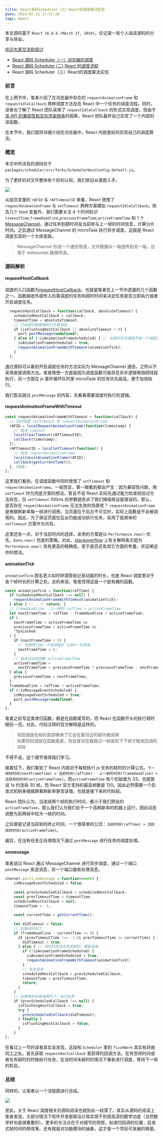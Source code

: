 ```yaml
---
title: React源码Scheduler（三）React的调度算法实现
date: 2019-07-21 17:57:19
tags: React
---
```

本文源码基于 `React 16.8.6 (March 27, 2019)`，仅记录一些个人阅读源码的分享与体会。

[欢迎大家交流和探讨](https://geasscn.com)

+ [React 源码 Scheduler（一）浏览器的调度](https://geasscn.com/2019/07/06/React%20%E6%BA%90%E7%A0%81Scheduler%EF%BC%88%E4%B8%80%EF%BC%89%E6%B5%8F%E8%A7%88%E5%99%A8%E7%9A%84%E8%B0%83%E5%BA%A6/)
+ [React 源码 Scheduler (二) React 的调度流程](https://geasscn.com/2019/07/13/React%20%E6%BA%90%E7%A0%81Scheduler%EF%BC%88%E4%BA%8C%EF%BC%89React%E7%9A%84%E8%B0%83%E5%BA%A6%E6%B5%81%E7%A8%8B/)
+ React 源码 Scheduler（三）React的调度算法实现

### 前言
在上两节中，笔者介绍了在浏览器中存在的 `requestAnimationFrame` 和 `requestIdleCallback` 两种调度方法及在 React 中一个任务的调度流程。同时，读者也了解了 React 团队采用了 `requestIdleCallback` 的形式实现调度，但由于[该 API 的兼容性和实际渲染频率](https://github.com/facebook/react/issues/13206?source=post_page---------------------------#issuecomment-418923831)的因素，React 团队最终自己实现了一个内部的该函数。

在本节中，我们就将详细介绍在浏览器中，React 内部是如何实现自己的调度算法。

### 概览
本文中所涉及的源码位于 `packages/scheduler/src/forks/SchedulerHostConfig.default.js`。

为了更好的对文件整体有个好的认知，我们依旧从类图入手。

![](https://geasscn.com/images/85fa385992ce7bb5c586ddeb8f1569ff_hd.png)

从成员变量的 `rAFID` 与 `rAFTimeoutID` 来看，React 使用了 `requestAnimationFrame` 与 `setTimeout` 两种方案模拟 `requestIdleCallback`。除去几个 bool 变量外，我们需要关注 4 个时间标识`timeoutTime`,`frameDeadline`,`previourFrameTime`,`activeFrameTime` 和 1 个 [MessageChannel](https://developer.mozilla.org/en-US/docs/Web/API/MessageChannel)。通过任务到期时间及当前帧与上一帧的时间信息，计算分片时间。之后通过 MessageChannel 的 microTask 执行异步调度，这就是 React 调度实现的一个大体思路。

> MessageChannel 形成一个通信管道，允许数据从一端透传到另一端，应用于 websocket 数据传递。

### 源码解析
#### requestHostCallback
调度的入口函数为[requestHostCallback](https://geasscn.com/2019/07/13/React%20%E6%BA%90%E7%A0%81Scheduler%EF%BC%88%E4%BA%8C%EF%BC%89React%E7%9A%84%E8%B0%83%E5%BA%A6%E6%B5%81%E7%A8%8B/#scheduleHostCallbackIfNeeded)，也就是笔者在上一节中遗漏的几个函数之一。函数接收外部传入的需调度的任务和超时时间来决定任务是否立即执行或者开启调度任务。

```javascript
  requestHostCallback = function(callback, absoluteTimeout) {
    scheduledHostCallback = callback;
    timeoutTime = absoluteTimeout;
    // 已经超时就直接执行无需调度
    if (isFlushingHostCallback || absoluteTimeout < 0) {
      port.postMessage(undefined);
    } else if (!isAnimationFrameScheduled) { // 未超时且没调度开启一个调度任务
      isAnimationFrameScheduled = true;
      requestAnimationFrameWithTimeout(animationTick);
    }
  };
```
通过源码可以看到开启调度任务的方法实际为 MessageChannel 通信，之所以不采用直接调用方法。笔者猜想一方面是因为调度函数可能存在异步逻辑等阻碍线程执行，另一方面在 js 事件循环队列里 microTask 的任务优先级高，便于加快执行。

我们暂且跳过 `postMessage` 的内容，先看看需要调度时执行的逻辑。

#### requestAnimationFrameWithTimeout

```javascript
const requestAnimationFrameWithTimeout = function(callback) {
  // 同时调度 setTimeout 和 requestAnimationFrame
  rAFID = localRequestAnimationFrame(function(timestamp) {
    // 取消 timeout
    localClearTimeout(rAFTimeoutID);
    callback(timestamp);
  });
  rAFTimeoutID = localSetTimeout(function() {
    // 取消 requestAnimationFrame
    localCancelAnimationFrame(rAFID);
    callback(getCurrentTime());
  }, 100);
};
```
这里我们看到，在调度函数中同时使用了 `setTimeout` 和 `requestAnimationFrame`。一般而言，第一眼看到都会产生：因为兼容性问题，用 `setTimout` 作为兜底方案的想法。暂且不说 React 实际先通过能力检查校验过方法存在，仅 `setTimeout` 100ms 的参数就告诉了我们降级假设是错误的。那么，是否存在 `requestAnimationFrame` 无法生效的场景呢？ `requestAnimationFrame` 是根据刷新率每一帧进行调用，当页面位于后台不可见时，实际上函数是不会被调用的。因此，为了保证页面在后台仍能成功执行任务，采用了低频率的 `setTimeout` 方案作为共存。

这里还有一点，对于当前时间的选择，采用的方案是以 `Performance.now()` 优先，`Date.now()` 兜底的策略。对此，[stackoverflow](https://stackoverflow.com/questions/30795525/performance-now-vs-date-now) 上有关解释表示因为 `Performance.now()` 具有更高的精确度。至于是否还有其它方面的考量，欢迎阐述你的想法。

#### animationTick
`animationTick` 顾名思义如时钟滴答般记录动画的时长，也是 React 调度里对于各个帧时长的计算之处。总的来说，笔者觉得这是一个挺有趣的函数。

```javascript
const animationTick = function(rafTime) {
  if (scheduledHostCallback !== null) {
    requestAnimationFrameWithTimeout(animationTick);
  } else { /*...*/ return; }
  // frameDeadline： 上一帧的 rafTime + activeFrameTime
  let nextFrameTime = rafTime - frameDeadline + activeFrameTime;
  if (
    nextFrameTime < activeFrameTime &&
    previousFrameTime < activeFrameTime &&
    !fpsLocked
  ) {
    if (nextFrameTime < 8) {
      // 防御性代码，不支持超过 120hz 的频率
      nextFrameTime = 8;
    }
    // 启发式动态调整 activeFrameTime
    activeFrameTime =
      nextFrameTime < previousFrameTime ? previousFrameTime : nextFrameTime;
  } else {
    previousFrameTime = nextFrameTime;
  }
  frameDeadline = rafTime + activeFrameTime;
  if (!isMessageEventScheduled) {
    isMessageEventScheduled = true;
    port.postMessage(undefined);
  }
};
```

笔者之前写这类递归函数，都是在函数尾写的，而 React 在函数开头的执行顿时眼前一亮。对此，代码注释的官方解释是这样的。

> 将回调放在帧的首部确保了它会在最邻近的帧内被调用  
> 如果将回调放在函数尾部，将会冒浏览器跳过一帧直到下下帧才触发回调的风险

不得不说，这个细节值得我们学习。

接着往下，我们看到了 React 内部对于每帧执行 js 任务的耗时的计算公式。`下一帧的时间(nextFrameTime) = 当前时间(rafTime) - 上一帧的时间(frameDeadline) + 活跃帧的时间(activeFrameTime)`。而`activeFrameTime` 有个初始值为 33，也就是说 1s 约渲染 30 帧。而 React 官方支持的最高帧数是 120。因此必然需要一个启发式机制来根据屏幕刷新率更改该值，也就是接下来的代码段。

React 团队认为，当连续两个帧的执行时间，都小于我们预设的 `activeFrameTime`，那么我们认为我们处于一个高刷新率的机器上运行，因此动态调整为前两帧中较大一帧的时间。

之后便是记录当前帧的终止时间，一个很简单的公式：`当前时间(rafTime) + 活跃帧的时间(activeFrameTime)`。

最后，在没有任务正处理情况下通过 `postMessage` 进行任务的调度处理。

#### onmessage
笔者说过 React 通过 MessageChannel 进行异步调度，通过一个端口 `postMessage` 发送消息，另一个端口接收处理消息。

```javascript
channel.port1.onmessage = function(event) {
	isMessageEventScheduled = false;
	
	const prevScheduledCallback = scheduledHostCallback;
	const prevTimeoutTime = timeoutTime;
	scheduledHostCallback = null;
	timeoutTime = -1;
	
	const currentTime = getCurrentTime();
	
	let didTimeout = false;
	// 如果没时间了
	if (frameDeadline - currentTime <= 0) {
	  if (prevTimeoutTime !== -1 && prevTimeoutTime <= currentTime) { // 判断是否任务超时
	    didTimeout = true;
	  } else { // 没时间且没任务未超时，重新调度
	    if (!isAnimationFrameScheduled) {
	      isAnimationFrameScheduled = true;
	      requestAnimationFrameWithTimeout(animationTick);
	    }
	    // 恢复现场
	    scheduledHostCallback = prevScheduledCallback;
	    timeoutTime = prevTimeoutTime;
	    return;
	  }
	}
	// 如果有时间或者超时了，执行任务
	if (prevScheduledCallback !== null) {
	  isFlushingHostCallback = true;
	  try {
	    prevScheduledCallback(didTimeout);
	  } finally {
	    isFlushingHostCallback = false;
	  }
	}
};
```

在看过上一节的读者其实会发现，这段和 `Scheduler` 里的 `flushWork` 其实有异曲同工之处。首先获取 `requestHostCallback` 里获得的回调方法，在有空闲时间或者任务超时的时候执行任务，在没时间未超时的情况下重新进行调度，等待下一帧的机会。

### 总结

同样的，让笔者以一个流程图进行总结。

![](https://geasscn.com/images/eea41e3e1f09ceb96eb00d0924a44aa0_hd.png)

至此，关于 React 调度相关的源码阅读也就到此一段落了。其实从源码的阅读上笔者发现，大部分情况下软件开发框架设计其实用不到很高深的数学功底（当然数学好也是很重要的）。更多的关注点在于对细节的把控，如递归回调的位置，启发式帧时间的修改等。还有就是对功能模块的抽象，这才是一个项目可发展的根基。